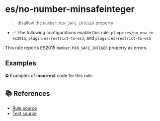 # es/no-number-minsafeinteger
> disallow the `Number.MIN_SAFE_INTEGER` property

- ✅ The following configurations enable this rule: `plugin:es/no-new-in-es2015`, `plugin:es/restrict-to-es3`, and `plugin:es/restrict-to-es5`

This rule reports ES2015 `Number.MIN_SAFE_INTEGER` property as errors.

## Examples

⛔ Examples of **incorrect** code for this rule:

<eslint-playground type="bad" code="/*eslint es/no-number-minsafeinteger: error */
const b = Number.MIN_SAFE_INTEGER
" />

## 📚 References

- [Rule source](https://github.com/mysticatea/eslint-plugin-es/blob/v4.1.0/lib/rules/no-number-minsafeinteger.js)
- [Test source](https://github.com/mysticatea/eslint-plugin-es/blob/v4.1.0/tests/lib/rules/no-number-minsafeinteger.js)
